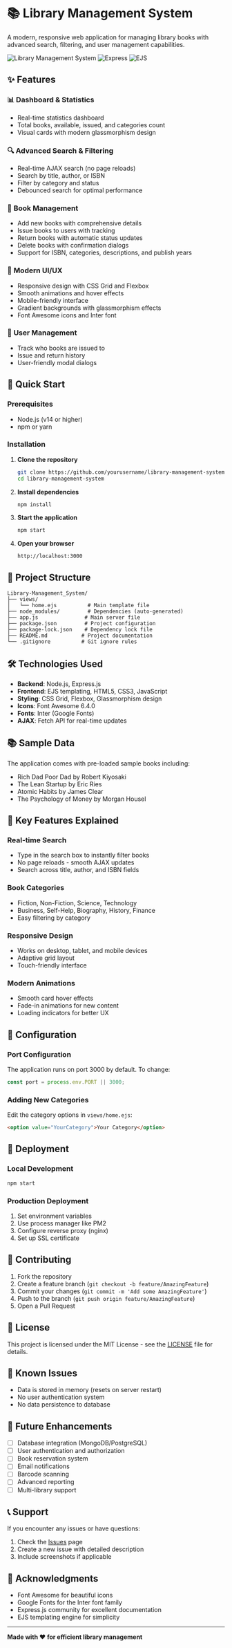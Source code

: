 # 📚 Library Management System

A modern, responsive web application for managing library books with advanced search, filtering, and user management capabilities.

![Library Management System](https://img.shields.io/badge/Node.js-v14+-green.svg)
![Express](https://img.shields.io/badge/Express-v4.18+-blue.svg)
![EJS](https://img.shields.io/badge/EJS-Template-orange.svg)

## ✨ Features

### 📊 **Dashboard & Statistics**
- Real-time statistics dashboard
- Total books, available, issued, and categories count
- Visual cards with modern glassmorphism design

### 🔍 **Advanced Search & Filtering**
- Real-time AJAX search (no page reloads)
- Search by title, author, or ISBN
- Filter by category and status
- Debounced search for optimal performance

### 📖 **Book Management**
- Add new books with comprehensive details
- Issue books to users with tracking
- Return books with automatic status updates
- Delete books with confirmation dialogs
- Support for ISBN, categories, descriptions, and publish years

### 🎨 **Modern UI/UX**
- Responsive design with CSS Grid and Flexbox
- Smooth animations and hover effects
- Mobile-friendly interface
- Gradient backgrounds with glassmorphism effects
- Font Awesome icons and Inter font

### 👥 **User Management**
- Track who books are issued to
- Issue and return history
- User-friendly modal dialogs

## 🚀 Quick Start

### Prerequisites
- Node.js (v14 or higher)
- npm or yarn

### Installation

1. **Clone the repository**
   ```bash
   git clone https://github.com/yourusername/library-management-system.git
   cd library-management-system
   ```

2. **Install dependencies**
   ```bash
   npm install
   ```

3. **Start the application**
   ```bash
   npm start
   ```

4. **Open your browser**
   ```
   http://localhost:3000
   ```

## 📁 Project Structure

```
Library-Management_System/
├── views/
│   └── home.ejs          # Main template file
├── node_modules/         # Dependencies (auto-generated)
├── app.js               # Main server file
├── package.json         # Project configuration
├── package-lock.json    # Dependency lock file
├── README.md           # Project documentation
└── .gitignore          # Git ignore rules
```

## 🛠️ Technologies Used

- **Backend**: Node.js, Express.js
- **Frontend**: EJS templating, HTML5, CSS3, JavaScript
- **Styling**: CSS Grid, Flexbox, Glassmorphism design
- **Icons**: Font Awesome 6.4.0
- **Fonts**: Inter (Google Fonts)
- **AJAX**: Fetch API for real-time updates

## 📚 Sample Data

The application comes with pre-loaded sample books including:
- Rich Dad Poor Dad by Robert Kiyosaki
- The Lean Startup by Eric Ries
- Atomic Habits by James Clear
- The Psychology of Money by Morgan Housel

## 🎯 Key Features Explained

### Real-time Search
- Type in the search box to instantly filter books
- No page reloads - smooth AJAX updates
- Search across title, author, and ISBN fields

### Book Categories
- Fiction, Non-Fiction, Science, Technology
- Business, Self-Help, Biography, History, Finance
- Easy filtering by category

### Responsive Design
- Works on desktop, tablet, and mobile devices
- Adaptive grid layout
- Touch-friendly interface

### Modern Animations
- Smooth card hover effects
- Fade-in animations for new content
- Loading indicators for better UX

## 🔧 Configuration

### Port Configuration
The application runs on port 3000 by default. To change:

```javascript
const port = process.env.PORT || 3000;
```

### Adding New Categories
Edit the category options in `views/home.ejs`:

```html
<option value="YourCategory">Your Category</option>
```

## 🚀 Deployment

### Local Development
```bash
npm start
```

### Production Deployment
1. Set environment variables
2. Use process manager like PM2
3. Configure reverse proxy (nginx)
4. Set up SSL certificate

## 🤝 Contributing

1. Fork the repository
2. Create a feature branch (`git checkout -b feature/AmazingFeature`)
3. Commit your changes (`git commit -m 'Add some AmazingFeature'`)
4. Push to the branch (`git push origin feature/AmazingFeature`)
5. Open a Pull Request

## 📝 License

This project is licensed under the MIT License - see the [LICENSE](LICENSE) file for details.

## 🐛 Known Issues

- Data is stored in memory (resets on server restart)
- No user authentication system
- No data persistence to database

## 🔮 Future Enhancements

- [ ] Database integration (MongoDB/PostgreSQL)
- [ ] User authentication and authorization
- [ ] Book reservation system
- [ ] Email notifications
- [ ] Barcode scanning
- [ ] Advanced reporting
- [ ] Multi-library support

## 📞 Support

If you encounter any issues or have questions:
1. Check the [Issues](https://github.com/yourusername/library-management-system/issues) page
2. Create a new issue with detailed description
3. Include screenshots if applicable

## 🙏 Acknowledgments

- Font Awesome for beautiful icons
- Google Fonts for the Inter font family
- Express.js community for excellent documentation
- EJS templating engine for simplicity

---

**Made with ❤️ for efficient library management**
